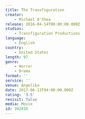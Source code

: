 ```yaml
---
title: The Transfiguration
creator:
    - Michael O'Shea
release: 2016-04-14T00:00:00.000Z
studios:
    - Transfiguration Productions
language:
    - English
country:
    - United States
length: 97
genre:
    - Horror
    - Drama
format: ''
service: ''
venue: Angelika
date: 2017-06-13T04:00:00.000Z
rating: '3.5'
revisit: false
media: Movie
id: 392818
---
```



